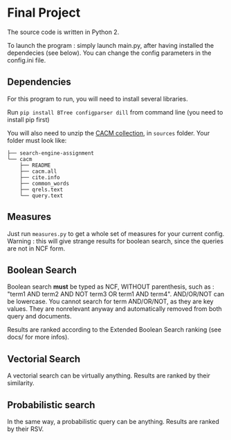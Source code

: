 Final Project
=============


The source code is written in Python 2.

To launch the program : simply launch main.py, after having installed the dependecies (see below). You can change the config parameters in the config.ini file.

Dependencies
------------

For this program to run, you will need to install several libraries.

Run `pip install BTree configparser dill` from command line (you need to install pip first)

You will also need to unzip the [CACM collection](http://ir.dcs.gla.ac.uk/resources/test_collections/cacm/cacm.tar.gz), in `sources` folder. Your folder must look like:
```
├── search-engine-assignment
└── cacm
    ├── README
    ├── cacm.all
    ├── cite.info
    ├── common_words
    ├── qrels.text
    └── query.text

```


Measures
--------

Just run `measures.py` to get a whole set of measures for your current config. Warning : this will give strange results for boolean search, since the queries are not in NCF form.



Boolean Search
--------------

Boolean search **must** be typed as NCF, WITHOUT parenthesis, such as : "term1 AND term2 AND NOT term3 OR term1 AND term4". AND/OR/NOT can be lowercase. You cannot search for term AND/OR/NOT, as they are key values. They are nonrelevant anyway and automatically removed from both query and documents.

Results are ranked according to the Extended Boolean Search ranking (see docs/ for more infos).


Vectorial Search
----------------

A vectorial search can be virtually anything. Results are ranked by their similarity.  


Probabilistic search
--------------------

In the same way, a probabilistic query can be anything. Results are ranked by their RSV.
